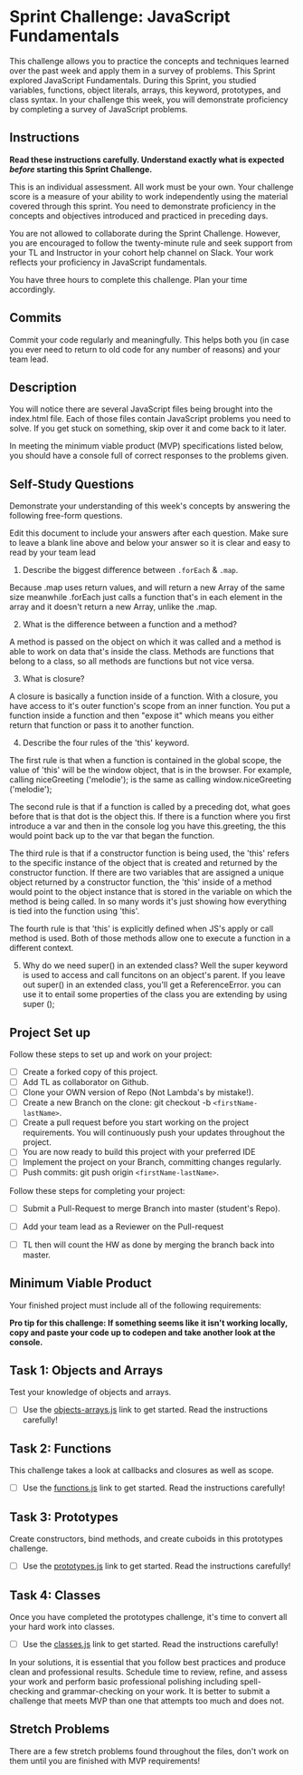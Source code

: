 # Sprint Challenge: JavaScript Fundamentals

This challenge allows you to practice the concepts and techniques learned over the past week and apply them in a survey of problems. This Sprint explored JavaScript Fundamentals. During this Sprint, you studied variables, functions, object literals, arrays, this keyword, prototypes, and class syntax. In your challenge this week, you will demonstrate proficiency by completing a survey of JavaScript problems.

## Instructions

**Read these instructions carefully. Understand exactly what is expected _before_ starting this Sprint Challenge.**

This is an individual assessment. All work must be your own. Your challenge score is a measure of your ability to work independently using the material covered through this sprint. You need to demonstrate proficiency in the concepts and objectives introduced and practiced in preceding days.

You are not allowed to collaborate during the Sprint Challenge. However, you are encouraged to follow the twenty-minute rule and seek support from your TL and Instructor in your cohort help channel on Slack. Your work reflects your proficiency in JavaScript fundamentals.

You have three hours to complete this challenge. Plan your time accordingly.

## Commits

Commit your code regularly and meaningfully. This helps both you (in case you ever need to return to old code for any number of reasons) and your team lead.

## Description

You will notice there are several JavaScript files being brought into the index.html file.  Each of those files contain JavaScript problems you need to solve.  If you get stuck on something, skip over it and come back to it later.

In meeting the minimum viable product (MVP) specifications listed below, you should have a console full of correct responses to the problems given.

## Self-Study Questions

Demonstrate your understanding of this week's concepts by answering the following free-form questions.

Edit this document to include your answers after each question. Make sure to leave a blank line above and below your answer so it is clear and easy to read by your team lead

1. Describe the biggest difference between `.forEach` & `.map`.

Because .map uses return values, and will return a new Array of the same size meanwhile .forEach just calls a function that's in each element in the array and it doesn't return a new Array, unlike the .map.  

2. What is the difference between a function and a method?

A method is passed on the object on which it was called and a method is able to work on data that's inside the class. Methods are functions that belong to a class, so all methods are functions but not vice versa. 

3. What is closure?

A closure is basically a function inside of a function. With a closure, you have access to it's outer function's scope from an inner function. You put a function inside a function and then "expose it" which means you either return that function or pass it to another function. 

4. Describe the four rules of the 'this' keyword.

The first rule is that when a function is contained in the global scope, the value of 'this' will be the window object, that is in the browser. For example, calling niceGreeting ('melodie'); is the same as calling window.niceGreeting ('melodie'); 

The second rule is that if a function is called by a preceding dot, what goes before that is that dot is the object this. If there is a function where you first introduce a var and then in the console log you have this.greeting, the this would point back up to the var that began the function. 

The third rule is that if a constructor function is being used, the 'this' refers to the specific instance of the object that is created and returned by the constructor function. If there are two variables that are assigned a unique object returned by a constructor function, the 'this' inside of a method would point to the object instance that is stored in the variable on which the method is being called. In so many words it's just showing how everything is tied into the function using 'this'.

The fourth rule is that 'this' is explicitly defined when JS's apply or call method is used. Both of those methods allow one to execute a function in a different context. 

5. Why do we need super() in an extended class?
Well the super keyword is used to access and call funcitons on an object's parent. If you leave out super() in an extended class, you'll get a ReferenceError. you can use it to entail some properties of the class you are extending by using super ();  


## Project Set up

Follow these steps to set up and work on your project:

- [ ] Create a forked copy of this project.
- [ ] Add TL as collaborator on Github.
- [ ] Clone your OWN version of Repo (Not Lambda's by mistake!).
- [ ] Create a new Branch on the clone: git checkout -b `<firstName-lastName>`.
- [ ] Create a pull request before you start working on the project requirements.  You will continuously push your updates throughout the project.
- [ ] You are now ready to build this project with your preferred IDE
- [ ] Implement the project on your Branch, committing changes regularly.
- [ ] Push commits: git push origin `<firstName-lastName>`.

Follow these steps for completing your project:

- [ ] Submit a Pull-Request to merge <firstName-lastName> Branch into master (student's  Repo).
- [ ] Add your team lead as a Reviewer on the Pull-request
- [ ] TL then will count the HW as done by  merging the branch back into master.


## Minimum Viable Product

Your finished project must include all of the following requirements:

**Pro tip for this challenge: If something seems like it isn't working locally, copy and paste your code up to codepen and take another look at the console.**

## Task 1: Objects and Arrays
Test your knowledge of objects and arrays. 
* [ ] Use the [objects-arrays.js](challenges/objects-arrays.js) link to get started.  Read the instructions carefully!

## Task 2: Functions
This challenge takes a look at callbacks and closures as well as scope. 
* [ ] Use the [functions.js](challenges/functions.js) link to get started. Read the instructions carefully!

## Task 3: Prototypes
Create constructors, bind methods, and create cuboids in this prototypes challenge.
* [ ] Use the [prototypes.js](challenges/prototypes.js) link to get started. Read the instructions carefully!

## Task 4: Classes
Once you have completed the prototypes challenge, it's time to convert all your hard work into classes.
* [ ] Use the [classes.js](challenges/classes.js) link to get started. Read the instructions carefully!

In your solutions, it is essential that you follow best practices and produce clean and professional results. Schedule time to review, refine, and assess your work and perform basic professional polishing including spell-checking and grammar-checking on your work. It is better to submit a challenge that meets MVP than one that attempts too much and does not.

## Stretch Problems

There are a few stretch problems found throughout the files, don't work on them until you are finished with MVP requirements!
